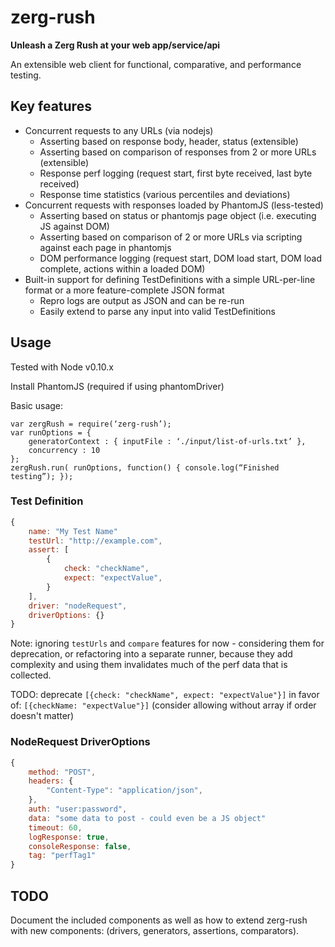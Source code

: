 zerg-rush
===========

**Unleash a Zerg Rush at your web app/service/api**

An extensible web client for functional, comparative, and performance testing.


Key features
------------

- Concurrent requests to any URLs (via nodejs)
    - Asserting based on response body, header, status (extensible)
    - Asserting based on comparison of responses from 2 or more URLs (extensible)
    - Response perf logging (request start, first byte received, last byte received)
    - Response time statistics (various percentiles and deviations)
- Concurrent requests with responses loaded by PhantomJS (less-tested)
    - Asserting based on status or phantomjs page object (i.e. executing JS against DOM)
    - Asserting based on comparison of 2 or more URLs via scripting against each page in phantomjs
    - DOM performance logging (request start, DOM load start, DOM load complete, actions within a loaded DOM)
- Built-in support for defining TestDefinitions with a simple URL-per-line format or a more feature-complete JSON format
    - Repro logs are output as JSON and can be re-run
    - Easily extend to parse any input into valid TestDefinitions


Usage
-----

Tested with Node v0.10.x

Install PhantomJS (required if using phantomDriver)

Basic usage:

    var zergRush = require(‘zerg-rush’);
    var runOptions = {
        generatorContext : { inputFile : ‘./input/list-of-urls.txt’ },
        concurrency : 10
    };
    zergRush.run( runOptions, function() { console.log(“Finished testing”); });


### Test Definition

```javascript
{
    name: "My Test Name"
    testUrl: "http://example.com",
    assert: [
        {
            check: "checkName",
            expect: "expectValue",
        }
    ],
    driver: "nodeRequest",
    driverOptions: {}
}
```

Note: ignoring `testUrls` and `compare` features for now - considering them for deprecation, or refactoring into a separate runner, because they add complexity and using them invalidates much of the perf data that is collected.

TODO: deprecate `[{check: "checkName", expect: "expectValue"}]` in favor of: `[{checkName: "expectValue"}]`
(consider allowing without array if order doesn't matter)

### NodeRequest DriverOptions

```javascript
{
    method: "POST",
    headers: {
        "Content-Type": "application/json",
    },
    auth: "user:password",
    data: "some data to post - could even be a JS object"
    timeout: 60,
    logResponse: true,
    consoleResponse: false,
    tag: "perfTag1"
}
```

TODO
----

Document the included components as well as how to extend zerg-rush with new components: (drivers, generators, assertions, comparators).
